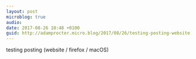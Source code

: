 ```yaml
---
layout: post
microblog: true
audio: 
date: 2017-08-26 10:48 +0100
guid: http://adamprocter.micro.blog/2017/08/26/testing-posting-website.html
---
```

testing posting (website / firefox / macOS)
